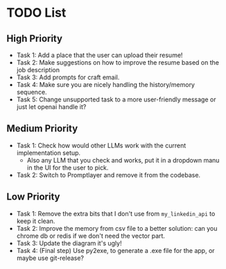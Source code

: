 # TODO List

## High Priority
- Task 1: Add a place that the user can upload their resume!
- Task 2: Make suggestions on how to improve the resume based on the job description
- Task 3: Add prompts for craft email.
- Task 4: Make sure you are nicely handling the history/memory sequence. 
- Task 5: Change unsupported task to a more user-friendly message or just let openai handle it?


## Medium Priority
- Task 1: Check how would other LLMs work with the current implementation setup.
    - Also any LLM that you check and works, put it in a dropdown manu in the UI for the user to pick.
- Task 2: Switch to Promptlayer and remove it from the codebase.

## Low Priority
- Task 1: Remove the extra bits that I don't use from `my_linkedin_api` to keep it clean.
- Task 2: Improve the memory from csv file to a better solution: can you chrome db or redis if we don't need the vector part.
- Task 3: Update the diagram it's ugly!
- Task 4: (Final step) Use py2exe, to generate a .exe file for the app, or maybe use git-release?

